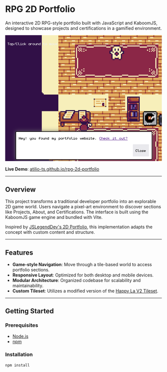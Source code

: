 # RPG 2D Portfolio

An interactive 2D RPG-style portfolio built with JavaScript and KaboomJS, designed to showcase projects and certifications in a gamified environment.

![Screenshot](developerportfoliothumbnail.png)

**Live Demo**: [atilio-ts.github.io/rpg-2d-portfolio](https://atilio-ts.github.io/rpg-2d-portfolio/)

---

## Overview

This project transforms a traditional developer portfolio into an explorable 2D game world. Users navigate a pixel-art environment to discover sections like Projects, About, and Certifications. The interface is built using the KaboomJS game engine and bundled with Vite.

Inspired by [JSLegendDev's 2D Portfolio](https://jslegenddev.github.io/portfolio/), this implementation adapts the concept with custom content and structure.

---

## Features

- **Game-style Navigation**: Move through a tile-based world to access portfolio sections.
- **Responsive Layout**: Optimized for both desktop and mobile devices.
- **Modular Architecture**: Organized codebase for scalability and maintainability.
- **Custom Tileset**: Utilizes a modified version of the [Happy La V2 Tileset](https://momen-games.itch.io/happy-la-v2-ts).

---

## Getting Started

### Prerequisites

- [Node.js](https://nodejs.org/)
- [npm](https://www.npmjs.com/)

### Installation

```bash
npm install
